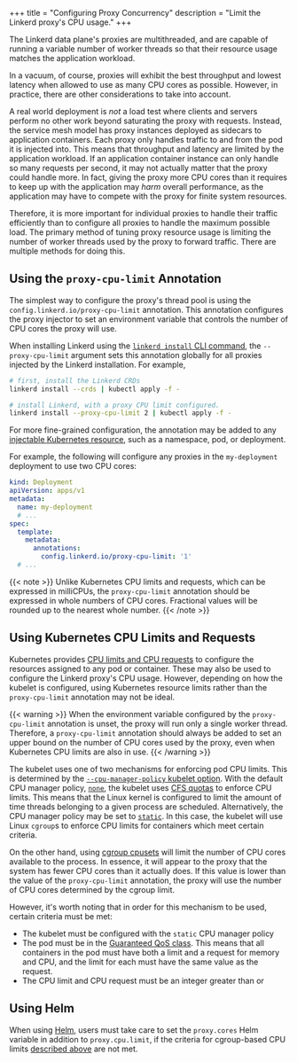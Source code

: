 +++
title = "Configuring Proxy Concurrency"
description = "Limit the Linkerd proxy's CPU usage."
+++

The Linkerd data plane's proxies are multithreaded, and are capable of running a
variable number of worker threads so that their resource usage matches the
application workload.

In a vacuum, of course, proxies will exhibit the best throughput and lowest
latency when allowed to use as many CPU cores as possible. However, in practice,
there are other considerations to take into account.

A real world deployment is _not_ a load test where clients and servers perform
no other work beyond saturating the proxy with requests. Instead, the service
mesh model has proxy instances deployed as sidecars to application containers.
Each proxy only handles traffic to and from the pod it is injected into. This
means that throughput and latency are limited by the application workload. If an
application container instance can only handle so many requests per second, it
may not actually matter that the proxy could handle more. In fact, giving the
proxy more CPU cores than it requires to keep up with the application may _harm_
overall performance, as the application may have to compete with the proxy for
finite system resources.

Therefore, it is more important for individual proxies to handle their traffic
efficiently than to configure all proxies to handle the maximum possible load.
The primary method of tuning proxy resource usage is limiting the number of
worker threads used by the proxy to forward traffic. There are multiple methods
for doing this.

## Using the `proxy-cpu-limit` Annotation

The simplest way to configure the proxy's thread pool is using the
`config.linkerd.io/proxy-cpu-limit` annotation. This annotation configures the
proxy injector to set an environment variable that controls the number of CPU
cores the proxy will use.

When installing Linkerd using the [`linkerd install` CLI
command](../install/), the `--proxy-cpu-limit` argument sets this
annotation globally for all proxies injected by the Linkerd installation. For
example,

```bash
# first, install the Linkerd CRDs
linkerd install --crds | kubectl apply -f -

# install Linkerd, with a proxy CPU limit configured.
linkerd install --proxy-cpu-limit 2 | kubectl apply -f -
```

For more fine-grained configuration, the annotation may be added to any
[injectable Kubernetes resource](../../proxy-injection/), such as a namespace, pod,
or deployment.

For example, the following will configure any proxies in the `my-deployment`
deployment to use two CPU cores:

```yaml
kind: Deployment
apiVersion: apps/v1
metadata:
  name: my-deployment
  # ...
spec:
  template:
    metadata:
      annotations:
        config.linkerd.io/proxy-cpu-limit: '1'
  # ...
```

{{< note >}} Unlike Kubernetes CPU limits and requests, which can be expressed
in milliCPUs, the `proxy-cpu-limit` annotation should be expressed in whole
numbers of CPU cores. Fractional values will be rounded up to the nearest whole
number. {{< /note >}}

## Using Kubernetes CPU Limits and Requests

Kubernetes provides
[CPU limits and CPU requests](https://kubernetes.io/docs/tasks/configure-pod-container/assign-cpu-resource/#specify-a-cpu-request-and-a-cpu-limit)
to configure the resources assigned to any pod or container. These may also be
used to configure the Linkerd proxy's CPU usage. However, depending on how the
kubelet is configured, using Kubernetes resource limits rather than the
`proxy-cpu-limit` annotation may not be ideal.

{{< warning >}}
When the environment variable configured by the `proxy-cpu-limit` annotation is
unset, the proxy will run only a single worker thread. Therefore, a
`proxy-cpu-limit` annotation should always be added to set an upper bound on the
number of CPU cores used by the proxy, even when Kubernetes CPU limits are also
in use.
{{< /warning >}}

The kubelet uses one of two mechanisms for enforcing pod CPU limits. This is
determined by the
[`--cpu-manager-policy` kubelet option](https://kubernetes.io/docs/tasks/administer-cluster/cpu-management-policies/#configuration).
With the default CPU manager policy,
[`none`](https://kubernetes.io/docs/tasks/administer-cluster/cpu-management-policies/#none-policy),
the kubelet uses
[CFS quotas](https://en.wikipedia.org/wiki/Completely_Fair_Scheduler) to enforce
CPU limits. This means that the Linux kernel is configured to limit the amount
of time threads belonging to a given process are scheduled. Alternatively, the
CPU manager policy may be set to
[`static`](https://kubernetes.io/docs/tasks/administer-cluster/cpu-management-policies/#static-policy).
In this case, the kubelet will use Linux `cgroup`s to enforce CPU limits for
containers which meet certain criteria.

On the other hand, using
[cgroup cpusets](https://www.kernel.org/doc/Documentation/cgroup-v1/cpusets.txt)
will limit the number of CPU cores available to the process. In essence, it will
appear to the proxy that the system has fewer CPU cores than it actually does.
If this value is lower than the value of the `proxy-cpu-limit` annotation, the
proxy will use the number of CPU cores determined by the cgroup limit.

However, it's worth noting that in order for this mechanism to be used, certain
criteria must be met:

- The kubelet must be configured with the `static` CPU manager policy
- The pod must be in the
  [Guaranteed QoS class](https://kubernetes.io/docs/tasks/configure-pod-container/quality-service-pod/#create-a-pod-that-gets-assigned-a-qos-class-of-guaranteed).
  This means that all containers in the pod must have both a limit and a request
  for memory and CPU, and the limit for each must have the same value as the
  request.
- The CPU limit and CPU request must be an integer greater than or

## Using Helm

When using [Helm](../install-helm/), users must take care to set the
`proxy.cores` Helm variable in addition to `proxy.cpu.limit`, if
the criteria for cgroup-based CPU limits
[described above](#using-kubernetes-cpu-limits-and-requests) are not met.
